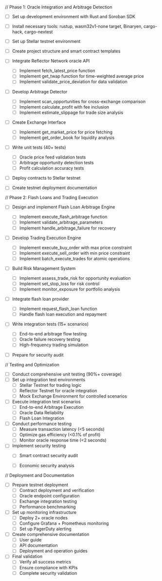 
// Phase 1: Oracle Integration and Arbitrage Detection
- [ ] Set up development environment with Rust and Soroban SDK
- [ ] Install necessary tools: rustup, wasm32v1-none target, Binaryen, cargo-hack, cargo-nextest
- [ ] Set up Stellar testnet environment
- [ ] Create project structure and smart contract templates
- [ ] Integrate Reflector Network oracle API
  - [ ] Implement fetch_latest_price function
  - [ ] Implement get_twap function for time-weighted average price
  - [ ] Implement validate_price_deviation for data validation
- [ ] Develop Arbitrage Detector
  - [ ] Implement scan_opportunities for cross-exchange comparison
  - [ ] Implement calculate_profit with fee inclusion
  - [ ] Implement estimate_slippage for trade size analysis
- [ ] Create Exchange Interface
  - [ ] Implement get_market_price for price fetching
  - [ ] Implement get_order_book for liquidity analysis
- [ ] Write unit tests (40+ tests)
  - [ ] Oracle price feed validation tests
  - [ ] Arbitrage opportunity detection tests
  - [ ] Profit calculation accuracy tests
- [ ] Deploy contracts to Stellar testnet
- [ ] Create testnet deployment documentation


// Phase 2: Flash Loans and Trading Execution
- [ ] Design and implement Flash Loan Arbitrage Engine
  - [ ] Implement execute_flash_arbitrage function
  - [ ] Implement validate_arbitrage_parameters
  - [ ] Implement handle_arbitrage_failure for recovery
- [ ] Develop Trading Execution Engine
  - [ ] Implement execute_buy_order with max price constraint
  - [ ] Implement execute_sell_order with min price constraint
  - [ ] Implement batch_execute_trades for atomic operations
- [ ] Build Risk Management System
  - [ ] Implement assess_trade_risk for opportunity evaluation
  - [ ] Implement set_stop_loss for risk control
  - [ ] Implement monitor_exposure for portfolio analysis
- [ ] Integrate flash loan provider
  - [ ] Implement request_flash_loan function
  - [ ] Handle flash loan execution and repayment
- [ ] Write integration tests (15+ scenarios)
  - [ ] End-to-end arbitrage flow testing
  - [ ] Oracle failure recovery testing
  - [ ] High-frequency trading simulation
- [ ] Prepare for security audit


// Testing and Optimization
- [ ] Conduct comprehensive unit testing (90%+ coverage)
- [ ] Set up integration test environments
  - [ ] Stellar Testnet for trading logic
  - [ ] Reflector Testnet for oracle integration
  - [ ] Mock Exchange Environment for controlled scenarios
- [ ] Execute integration test scenarios
  - [ ] End-to-end Arbitrage Execution
  - [ ] Oracle Data Reliability
  - [ ] Flash Loan Integration
- [ ] Conduct performance testing
  - [ ] Measure transaction latency (<5 seconds)
  - [ ] Optimize gas efficiency (<0.1% of profit)
  - [ ] Monitor oracle response time (<2 seconds)
- [ ] Implement security testing
  - [ ] Smart contract security audit
  - [ ] Economic security analysis


// Deployment and Documentation
- [ ] Prepare testnet deployment
  - [ ] Contract deployment and verification
  - [ ] Oracle endpoint configuration
  - [ ] Exchange integration testing
  - [ ] Performance benchmarking
- [ ] Set up monitoring infrastructure
  - [ ] Deploy 2+ oracle nodes
  - [ ] Configure Grafana + Prometheus monitoring
  - [ ] Set up PagerDuty alerting
- [ ] Create comprehensive documentation
  - [ ] User guide
  - [ ] API documentation
  - [ ] Deployment and operation guides
- [ ] Final validation
  - [ ] Verify all success metrics
  - [ ] Ensure compliance with KPIs
  - [ ] Complete security validation